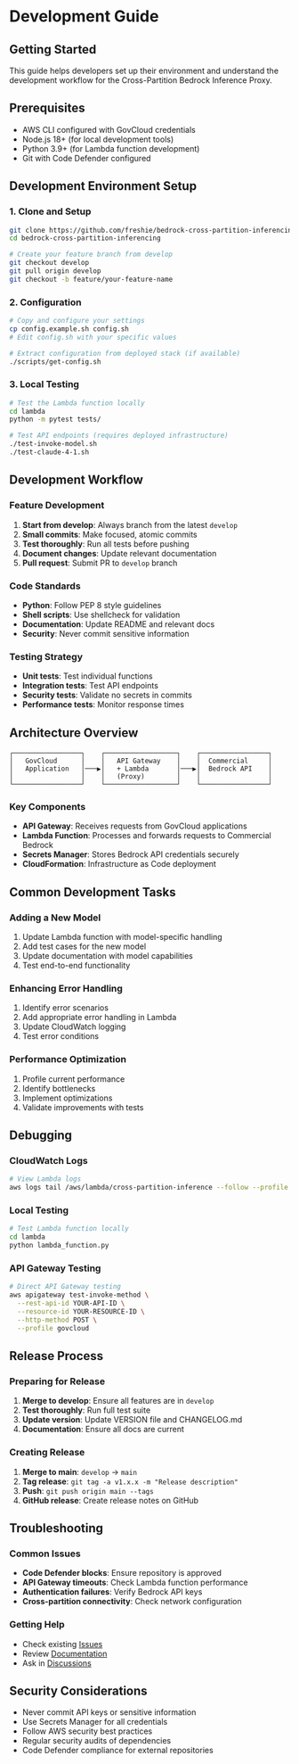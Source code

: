 # Development Guide

## Getting Started

This guide helps developers set up their environment and understand the development workflow for the Cross-Partition Bedrock Inference Proxy.

## Prerequisites

- AWS CLI configured with GovCloud credentials
- Node.js 18+ (for local development tools)
- Python 3.9+ (for Lambda function development)
- Git with Code Defender configured

## Development Environment Setup

### 1. Clone and Setup
```bash
git clone https://github.com/freshie/bedrock-cross-partition-inferencing.git
cd bedrock-cross-partition-inferencing

# Create your feature branch from develop
git checkout develop
git pull origin develop
git checkout -b feature/your-feature-name
```

### 2. Configuration
```bash
# Copy and configure your settings
cp config.example.sh config.sh
# Edit config.sh with your specific values

# Extract configuration from deployed stack (if available)
./scripts/get-config.sh
```

### 3. Local Testing
```bash
# Test the Lambda function locally
cd lambda
python -m pytest tests/

# Test API endpoints (requires deployed infrastructure)
./test-invoke-model.sh
./test-claude-4-1.sh
```

## Development Workflow

### Feature Development
1. **Start from develop**: Always branch from the latest `develop`
2. **Small commits**: Make focused, atomic commits
3. **Test thoroughly**: Run all tests before pushing
4. **Document changes**: Update relevant documentation
5. **Pull request**: Submit PR to `develop` branch

### Code Standards
- **Python**: Follow PEP 8 style guidelines
- **Shell scripts**: Use shellcheck for validation
- **Documentation**: Update README and relevant docs
- **Security**: Never commit sensitive information

### Testing Strategy
- **Unit tests**: Test individual functions
- **Integration tests**: Test API endpoints
- **Security tests**: Validate no secrets in commits
- **Performance tests**: Monitor response times

## Architecture Overview

```
┌─────────────────┐    ┌──────────────────┐    ┌─────────────────┐
│   GovCloud      │    │   API Gateway    │    │  Commercial     │
│   Application   │───▶│   + Lambda       │───▶│  Bedrock API    │
│                 │    │   (Proxy)        │    │                 │
└─────────────────┘    └──────────────────┘    └─────────────────┘
```

### Key Components
- **API Gateway**: Receives requests from GovCloud applications
- **Lambda Function**: Processes and forwards requests to Commercial Bedrock
- **Secrets Manager**: Stores Bedrock API credentials securely
- **CloudFormation**: Infrastructure as Code deployment

## Common Development Tasks

### Adding a New Model
1. Update Lambda function with model-specific handling
2. Add test cases for the new model
3. Update documentation with model capabilities
4. Test end-to-end functionality

### Enhancing Error Handling
1. Identify error scenarios
2. Add appropriate error handling in Lambda
3. Update CloudWatch logging
4. Test error conditions

### Performance Optimization
1. Profile current performance
2. Identify bottlenecks
3. Implement optimizations
4. Validate improvements with tests

## Debugging

### CloudWatch Logs
```bash
# View Lambda logs
aws logs tail /aws/lambda/cross-partition-inference --follow --profile govcloud
```

### Local Testing
```bash
# Test Lambda function locally
cd lambda
python lambda_function.py
```

### API Gateway Testing
```bash
# Direct API Gateway testing
aws apigateway test-invoke-method \
  --rest-api-id YOUR-API-ID \
  --resource-id YOUR-RESOURCE-ID \
  --http-method POST \
  --profile govcloud
```

## Release Process

### Preparing for Release
1. **Merge to develop**: Ensure all features are in `develop`
2. **Test thoroughly**: Run full test suite
3. **Update version**: Update VERSION file and CHANGELOG.md
4. **Documentation**: Ensure all docs are current

### Creating Release
1. **Merge to main**: `develop` → `main`
2. **Tag release**: `git tag -a v1.x.x -m "Release description"`
3. **Push**: `git push origin main --tags`
4. **GitHub release**: Create release notes on GitHub

## Troubleshooting

### Common Issues
- **Code Defender blocks**: Ensure repository is approved
- **API Gateway timeouts**: Check Lambda function performance
- **Authentication failures**: Verify Bedrock API keys
- **Cross-partition connectivity**: Check network configuration

### Getting Help
- Check existing [Issues](https://github.com/freshie/bedrock-cross-partition-inferencing/issues)
- Review [Documentation](docs/)
- Ask in [Discussions](https://github.com/freshie/bedrock-cross-partition-inferencing/discussions)

## Security Considerations

- Never commit API keys or sensitive information
- Use Secrets Manager for all credentials
- Follow AWS security best practices
- Regular security audits of dependencies
- Code Defender compliance for external repositories
